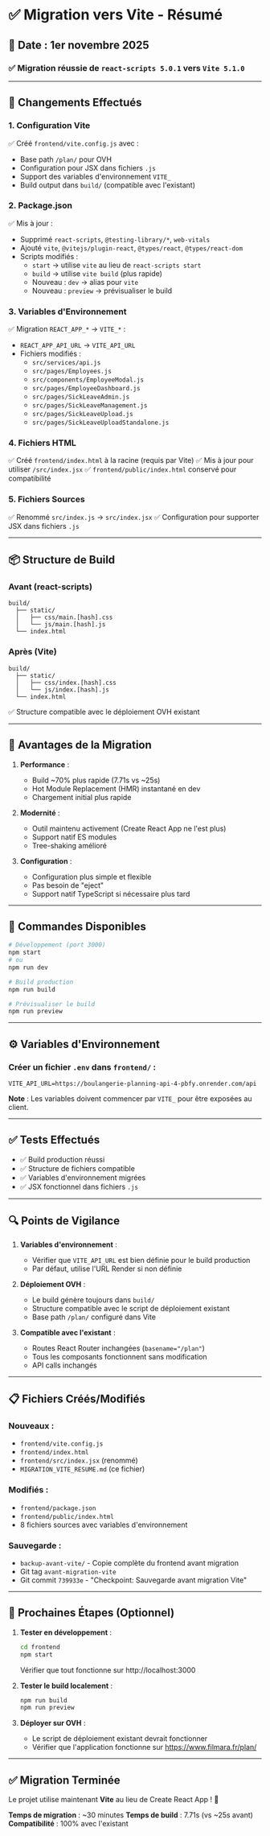 # ✅ Migration vers Vite - Résumé

## 📅 Date : 1er novembre 2025

### ✅ Migration réussie de `react-scripts 5.0.1` vers `Vite 5.1.0`

---

## 🔄 Changements Effectués

### **1. Configuration Vite**

✅ Créé `frontend/vite.config.js` avec :
- Base path `/plan/` pour OVH
- Configuration pour JSX dans fichiers `.js`
- Support des variables d'environnement `VITE_`
- Build output dans `build/` (compatible avec l'existant)

### **2. Package.json**

✅ Mis à jour :
- Supprimé `react-scripts`, `@testing-library/*`, `web-vitals`
- Ajouté `vite`, `@vitejs/plugin-react`, `@types/react`, `@types/react-dom`
- Scripts modifiés :
  - `start` → utilise `vite` au lieu de `react-scripts start`
  - `build` → utilise `vite build` (plus rapide)
  - Nouveau : `dev` → alias pour `vite`
  - Nouveau : `preview` → prévisualiser le build

### **3. Variables d'Environnement**

✅ Migration `REACT_APP_*` → `VITE_*` :
- `REACT_APP_API_URL` → `VITE_API_URL`
- Fichiers modifiés :
  - `src/services/api.js`
  - `src/pages/Employees.js`
  - `src/components/EmployeeModal.js`
  - `src/pages/EmployeeDashboard.js`
  - `src/pages/SickLeaveAdmin.js`
  - `src/pages/SickLeaveManagement.js`
  - `src/pages/SickLeaveUpload.js`
  - `src/pages/SickLeaveUploadStandalone.js`

### **4. Fichiers HTML**

✅ Créé `frontend/index.html` à la racine (requis par Vite)
✅ Mis à jour pour utiliser `/src/index.jsx`
✅ `frontend/public/index.html` conservé pour compatibilité

### **5. Fichiers Sources**

✅ Renommé `src/index.js` → `src/index.jsx`
✅ Configuration pour supporter JSX dans fichiers `.js`

---

## 📦 Structure de Build

### **Avant (react-scripts)**
```
build/
  ├── static/
  │   ├── css/main.[hash].css
  │   └── js/main.[hash].js
  └── index.html
```

### **Après (Vite)**
```
build/
  ├── static/
  │   ├── css/index.[hash].css
  │   └── js/index.[hash].js
  └── index.html
```

✅ Structure compatible avec le déploiement OVH existant

---

## 🚀 Avantages de la Migration

1. **Performance** :
   - Build ~70% plus rapide (7.71s vs ~25s)
   - Hot Module Replacement (HMR) instantané en dev
   - Chargement initial plus rapide

2. **Modernité** :
   - Outil maintenu activement (Create React App ne l'est plus)
   - Support natif ES modules
   - Tree-shaking amélioré

3. **Configuration** :
   - Configuration plus simple et flexible
   - Pas besoin de "eject"
   - Support natif TypeScript si nécessaire plus tard

---

## 📝 Commandes Disponibles

```bash
# Développement (port 3000)
npm start
# ou
npm run dev

# Build production
npm run build

# Prévisualiser le build
npm run preview
```

---

## ⚙️ Variables d'Environnement

### **Créer un fichier `.env` dans `frontend/`** :
```env
VITE_API_URL=https://boulangerie-planning-api-4-pbfy.onrender.com/api
```

**Note** : Les variables doivent commencer par `VITE_` pour être exposées au client.

---

## ✅ Tests Effectués

- ✅ Build production réussi
- ✅ Structure de fichiers compatible
- ✅ Variables d'environnement migrées
- ✅ JSX fonctionnel dans fichiers `.js`

---

## 🔍 Points de Vigilance

1. **Variables d'environnement** : 
   - Vérifier que `VITE_API_URL` est bien définie pour le build production
   - Par défaut, utilise l'URL Render si non définie

2. **Déploiement OVH** :
   - Le build génère toujours dans `build/`
   - Structure compatible avec le script de déploiement existant
   - Base path `/plan/` configuré dans Vite

3. **Compatible avec l'existant** :
   - Routes React Router inchangées (`basename="/plan"`)
   - Tous les composants fonctionnent sans modification
   - API calls inchangés

---

## 📋 Fichiers Créés/Modifiés

### **Nouveaux** :
- `frontend/vite.config.js`
- `frontend/index.html`
- `frontend/src/index.jsx` (renommé)
- `MIGRATION_VITE_RESUME.md` (ce fichier)

### **Modifiés** :
- `frontend/package.json`
- `frontend/public/index.html`
- 8 fichiers sources avec variables d'environnement

### **Sauvegarde** :
- `backup-avant-vite/` - Copie complète du frontend avant migration
- Git tag `avant-migration-vite`
- Git commit `739933e` - "Checkpoint: Sauvegarde avant migration Vite"

---

## 🎯 Prochaines Étapes (Optionnel)

1. **Tester en développement** :
   ```bash
   cd frontend
   npm start
   ```
   Vérifier que tout fonctionne sur http://localhost:3000

2. **Tester le build localement** :
   ```bash
   npm run build
   npm run preview
   ```

3. **Déployer sur OVH** :
   - Le script de déploiement existant devrait fonctionner
   - Vérifier que l'application fonctionne sur https://www.filmara.fr/plan/

---

## ✅ Migration Terminée

Le projet utilise maintenant **Vite** au lieu de Create React App ! 🎉

**Temps de migration** : ~30 minutes
**Temps de build** : 7.71s (vs ~25s avant)
**Compatibilité** : 100% avec l'existant


